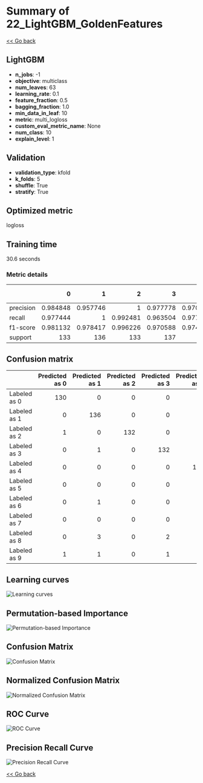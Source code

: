 # Summary of 22_LightGBM_GoldenFeatures

[<< Go back](../README.md)


## LightGBM
- **n_jobs**: -1
- **objective**: multiclass
- **num_leaves**: 63
- **learning_rate**: 0.1
- **feature_fraction**: 0.5
- **bagging_fraction**: 1.0
- **min_data_in_leaf**: 10
- **metric**: multi_logloss
- **custom_eval_metric_name**: None
- **num_class**: 10
- **explain_level**: 1

## Validation
 - **validation_type**: kfold
 - **k_folds**: 5
 - **shuffle**: True
 - **stratify**: True

## Optimized metric
logloss

## Training time

30.6 seconds

### Metric details
|           |          0 |          1 |          2 |          3 |          4 |          5 |          6 |          7 |          8 |          9 |   accuracy |   macro avg |   weighted avg |   logloss |
|:----------|-----------:|-----------:|-----------:|-----------:|-----------:|-----------:|-----------:|-----------:|-----------:|-----------:|-----------:|------------:|---------------:|----------:|
| precision |   0.984848 |   0.957746 |   1        |   0.977778 |   0.970803 |   0.97037  |   0.985185 |   0.963768 |   0.975806 |   0.919708 |   0.970304 |    0.970601 |       0.970538 | 0.0962352 |
| recall    |   0.977444 |   1        |   0.992481 |   0.963504 |   0.977941 |   0.963235 |   0.977941 |   0.992537 |   0.923664 |   0.933333 |   0.970304 |    0.970208 |       0.970304 | 0.0962352 |
| f1-score  |   0.981132 |   0.978417 |   0.996226 |   0.970588 |   0.974359 |   0.96679  |   0.98155  |   0.977941 |   0.94902  |   0.926471 |   0.970304 |    0.970249 |       0.970267 | 0.0962352 |
| support   | 133        | 136        | 133        | 137        | 136        | 136        | 136        | 134        | 131        | 135        |   0.970304 | 1347        |    1347        | 0.0962352 |


## Confusion matrix
|              |   Predicted as 0 |   Predicted as 1 |   Predicted as 2 |   Predicted as 3 |   Predicted as 4 |   Predicted as 5 |   Predicted as 6 |   Predicted as 7 |   Predicted as 8 |   Predicted as 9 |
|:-------------|-----------------:|-----------------:|-----------------:|-----------------:|-----------------:|-----------------:|-----------------:|-----------------:|-----------------:|-----------------:|
| Labeled as 0 |              130 |                0 |                0 |                0 |                2 |                1 |                0 |                0 |                0 |                0 |
| Labeled as 1 |                0 |              136 |                0 |                0 |                0 |                0 |                0 |                0 |                0 |                0 |
| Labeled as 2 |                1 |                0 |              132 |                0 |                0 |                0 |                0 |                0 |                0 |                0 |
| Labeled as 3 |                0 |                1 |                0 |              132 |                0 |                2 |                0 |                1 |                0 |                1 |
| Labeled as 4 |                0 |                0 |                0 |                0 |              133 |                0 |                0 |                0 |                0 |                3 |
| Labeled as 5 |                0 |                0 |                0 |                0 |                0 |              131 |                1 |                0 |                0 |                4 |
| Labeled as 6 |                0 |                1 |                0 |                0 |                1 |                0 |              133 |                0 |                1 |                0 |
| Labeled as 7 |                0 |                0 |                0 |                0 |                1 |                0 |                0 |              133 |                0 |                0 |
| Labeled as 8 |                0 |                3 |                0 |                2 |                0 |                0 |                1 |                1 |              121 |                3 |
| Labeled as 9 |                1 |                1 |                0 |                1 |                0 |                1 |                0 |                3 |                2 |              126 |

## Learning curves
![Learning curves](learning_curves.png)

## Permutation-based Importance
![Permutation-based Importance](permutation_importance.png)
## Confusion Matrix

![Confusion Matrix](confusion_matrix.png)


## Normalized Confusion Matrix

![Normalized Confusion Matrix](confusion_matrix_normalized.png)


## ROC Curve

![ROC Curve](roc_curve.png)


## Precision Recall Curve

![Precision Recall Curve](precision_recall_curve.png)



[<< Go back](../README.md)
